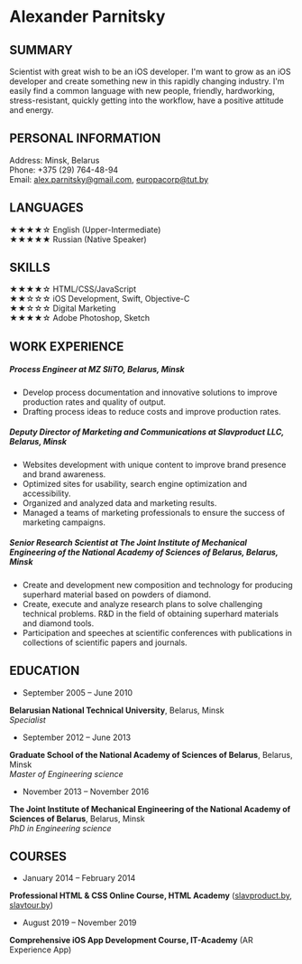 # Alexander Parnitsky

 

## SUMMARY


Scientist with great wish to be an iOS developer. I'm want to grow as an iOS developer and create something new in this rapidly changing industry. I'm easily find a common language with new people, friendly, hardworking, stress-resistant, quickly getting into the workflow, have a positive attitude and energy.

 
## PERSONAL INFORMATION

Address:  Minsk, Belarus<br>
Phone: +375 (29) 764-48-94<br>
Email: alex.parnitsky@gmail.com, europacorp@tut.by

  

## LANGUAGES

★★★★☆ English (Upper-Intermediate)<br>
★★★★★ Russian (Native Speaker)
  

## SKILLS

★★★★☆ HTML/CSS/JavaScript<br>
★★☆☆☆ iOS Development, Swift, Objective-C<br>
★★☆☆☆ Digital Marketing<br>
★★★★☆ Adobe Photoshop, Sketch<br>

  
## WORK EXPERIENCE
  
##### Process Engineer at MZ SIiTO, Belarus, Minsk

- Develop process documentation and innovative solutions to improve production rates and quality of output.<br>
- Drafting process ideas to reduce costs and improve production rates.  

##### Deputy Director of Marketing and Communications at Slavproduct LLC, Belarus, Minsk

- Websites development with unique content to improve brand presence and brand awareness.<br>
- Optimized sites for usability, search engine optimization and accessibility.<br>
- Organized and analyzed data and marketing results.<br>
- Managed a teams of marketing professionals to ensure the success of marketing campaigns.

##### Senior Research Scientist at The Joint Institute of Mechanical Engineering of the National Academy of Sciences of Belarus, Belarus, Minsk

- Create and development new composition and technology for producing superhard material based on powders of diamond.<br>
- Create, execute and analyze research plans to solve challenging technical problems. R&amp;D in the field of obtaining superhard materials and diamond tools.<br>
- Participation and speeches at scientific conferences with publications in collections of scientific papers and journals.
  

## EDUCATION 

- September 2005 – June 2010

**Belarusian National Technical University**, Belarus, Minsk<br>*Specialist*

- September 2012 – June 2013

**Graduate School of the National Academy of Sciences of Belarus**, Belarus, Minsk<br>*Master of Engineering science*

- November 2013 – November 2016

**The Joint Institute of Mechanical Engineering of the National Academy of Sciences of Belarus**, Belarus, Minsk<br>*PhD in Engineering science*
  

## COURSES
  
- January 2014 – February 2014

**Professional HTML & CSS Online Course, HTML Academy**
([slavproduct.by](https://slavproduct.by), [slavtour.by](http://slavtour.by))

- August 2019 – November 2019

**Comprehensive iOS App Development Course, IT-Academy**
(AR Experience App)
